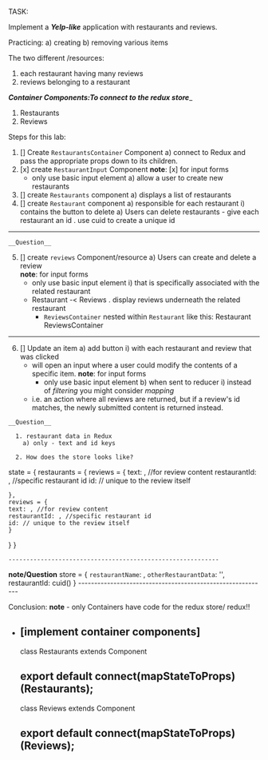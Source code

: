 TASK:

Implement a ***Yelp-like*** application with restaurants and reviews.


Practicing:
  a) creating
  b) removing various items

The two different /resources:
  1. each restaurant having many reviews
  2. reviews belonging to a restaurant

___Container Components:To connect to the redux store____
   1. Restaurants
   2. Reviews

Steps for this lab:
  1. []  Create `RestaurantsContainer` Component
    a) connect to Redux and pass the appropriate props down to its children.
  2. [x] create `RestaurantInput` Component
    __note__:
     [x] for input forms
      - only use basic input element
    a) allow a user to create new restaurants
  3. [] create `Restaurants` component
    a) displays a list of restaurants
  4. [] create `Restaurant` component
    a) responsible for each restaurant
      i) contains the button to delete
        a) Users can delete restaurants
          -  give each restaurant an id
            . use cuid to create a unique id

  -------------------------------------
    __Question__
  5. [] create `reviews` Component/resource
    a) Users can create and delete a review  
      __note__: for input forms
        - only use basic input element
      i) that is specifically associated with the related restaurant
        - Restaurant -< Reviews
          . display reviews underneath the related restaurant
            - `ReviewsContainer` nested within `Restaurant`
                like this:
                    Restaurant
                     ReviewsContainer

  -------------------------------------
  6. [] Update an item
    a) add button
      i) with each restaurant and review that was clicked
        - will open an input where a user could modify the contents of a specific item.
        __note__: for input forms
          - only use basic input element
    b) when sent to reducer
      i) instead of *filtering* you might consider *mapping*
        -  i.e. an action where all reviews are returned, but if a review's id matches, the newly submitted content is returned instead.




    __Question__

      1. restaurant data in Redux
        a) only - text and id keys

      2. How does the store looks like?
state = {
  restaurants = {
    reviews = {
    text: , //for review content
    restaurantId: , //specific restaurant id
    id: // unique to the review itself

    },
    reviews = {
    text: , //for review content
    restaurantId: , //specific restaurant id
    id: // unique to the review itself
    }
  }
}

    -----------------------------------------------------------
__note/Question__
store = {
  `restaurantName`: ,
  `otherRestaurantData`: '',
  restaurantId: cuid()
}
    -----------------------------------------------------------

  Conclusion:
  __note__
    - only Containers have code for the redux store/ redux!!









  - [implement container components]
    -----------------------------------------------------------
    class Restaurants extends Component

    export default connect(mapStateToProps)(Restaurants);
    -----------------------------------------------------------
    class Reviews extends Component

    export default connect(mapStateToProps)(Reviews);
    -----------------------------------------------------------
